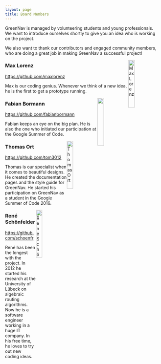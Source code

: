 ```yaml
---
layout: page
title: Board Members
---
```


GreenNav is managed by volunteering students and young professionals. We want to introduce ourselves shortly to give you an idea who is working on the project.

We also want to thank our contributors and engaged community members, who are doing a great job in making GreenNav a successful project!

<img alt="Max Lorenz" style="float: right; width: 20%" src="https://avatars1.githubusercontent.com/u/2054706?v=3&s=460" />

### Max Lorenz

https://github.com/maxlorenz

Max is our coding genius. Whenever we think of a new idea, he is the first to get a prototype running.

<img style="float: right; width: 20%" src="https://avatars3.githubusercontent.com/u/1525818?v=3&s=460" />

### Fabian Bormann

https://github.com/fabianbormann

Fabian keeps an eye on the big plan. He is also the one who initiated our participation at the Google Summer of Code.

<img alt="Thomas Ort" style="float: right; width: 20%" src="https://avatars2.githubusercontent.com/u/9342018?v=3&s=460" />

### Thomas Ort

https://github.com/tom3012

Thomas is our specialist when it comes to beautiful designs. He created the documentation pages and the style guide for GreenNav. He started his participation on GreenNav as a student in the Google Summer of Code 2016.

<img alt="René Schönfelder" style="float: right; width: 20%" src="https://avatars1.githubusercontent.com/u/9591136?v=3&s=460" />

### René Schönfelder

https://github.com/schoenfr

René has been the longest with the project. In 2012 he started his research at the University of Lübeck on algebraic routing algorithms. Now he is a software engineer working in a huge IT company. In his free time, he loves to try out new coding ideas.

